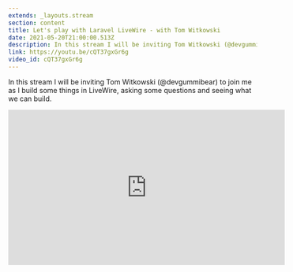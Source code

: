 ```yaml
---
extends: _layouts.stream
section: content
title: Let's play with Laravel LiveWire - with Tom Witkowski
date: 2021-05-20T21:00:00.513Z
description: In this stream I will be inviting Tom Witkowski (@devgummibear) to join me as I build some things in LiveWire, asking some questions and seeing what we can build.
link: https://youtu.be/cQT37gxGr6g
video_id: cQT37gxGr6g
---
```

In this stream I will be inviting Tom Witkowski (@devgummibear) to join me as I build some things in LiveWire, asking some questions and seeing what we can build.

<div class="aspect-w-16 aspect-h-9">
    <iframe width="560" height="315" src="https://www.youtube.com/embed/cQT37gxGr6g" title="YouTube video player" frameborder="0" allow="accelerometer; autoplay; clipboard-write; encrypted-media; gyroscope; picture-in-picture" allowfullscreen></iframe>
</div>